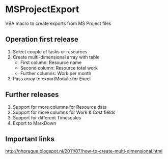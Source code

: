 # MSProjectExport
VBA macro to create exports from MS Project files

## Operation first release
1. Select couple of tasks or resources
2. Create multi-dimensional array with table
    * First column: Resource name
    * Second column: Resource total work
    * Further columns: Work per month
3. Pass array to exportModule for Excel

## Further releases
1. Support for more columns for Resource data
2. Support for more columns for Work & Cost fields
3. Support for different Timescales
4. Export to MarkDown

## Important links
http://nhprague.blogspot.nl/2011/07/how-to-create-multi-dimensional.html